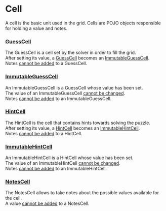 # Cell
A cell is the basic unit used in the grid. 
Cells are POJO objects responsible for holding a value and notes.  

### [GuessCell](- "GuessCellSuite")
The GuessCell is a cell set by the solver in order to fill the grid.  
After setting its value, a [GuessCell](- "#result=changeGuessCellValue()") becomes an [ImmutableGuessCell](- "?=#result").  
Notes [cannot be added](- "c:assertTrue=changeGuessCellNotes()") to a GuessCell.

### [ImmutableGuessCell](- "ImmutableGuessCellSuite")
An ImmutableGuessCell is a GuessCell whose value has been set.  
The value of an ImmutableGuessCell [cannot be changed](- "c:assert-true=changeImmutableGuessCellValue()").  
Notes [cannot be added](- "c:assertTrue=changeImmutableGuessCellNotes()") to an ImmutableGuessCell.

### [HintCell](- "HintCellSuite")
The HintCell is the cell that contains hints towards solving the puzzle.  
After setting its value, a [HintCell](- "#result=changeHintCellValue()") becomes an [ImmutableHintCell](- "?=#result").  
Notes [cannot be added](- "c:assertTrue=changeHintCellNotes()") to a HintCell.

### [ImmutableHintCell](- "ImmutableHintCellSuite")
An ImmutableHintCell is a HintCell whose value has been set.  
The value of an ImmutableHintCell [cannot be changed](- "c:assert-true=changeImmutableHintCellValue()").  
Notes [cannot be added](- "c:assertTrue=changeImmutableHintCellNotes()") to an ImmutableHintCell.

### [NotesCell](- "NotesCellSuite")
The NotesCell allows to take notes about the possible values available for the cell.  
A value [cannot be added](- "c:assert-true=changeNotesCellValue()") to a NotesCell.
